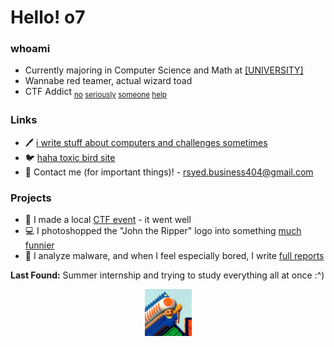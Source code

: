 # Hello! o7 <!-- <img src="https://media.giphy.com/media/hvRJCLFzcasrR4ia7z/giphy.gif" style="width:2%;height:2%"> -->

### whoami
- Currently majoring in Computer Science and Math at [[UNIVERSITY]](https://www.youtube.com/watch?v=dQw4w9WgXcQ)
- Wannabe red teamer, actual wizard toad
- CTF Addict <sub>[no](https://tryhackme.com/p/An00bRektn) [seriously](https://app.hackthebox.eu/users/483018) [someone](https://www.cryptohack.org/user/An00bRektn/) [help](https://ctftime.org/user/117900)</sub>

### Links
- 🖊️ [i write stuff about computers and challenges sometimes](https://an00brektn.github.io/)
- 🐦 [haha toxic bird site](https://twitter.com/An00bRektn)
- 📧 Contact me (for important things)! - rsyed.business404@gmail.com

### Projects
- 🚩 I made a local [CTF event](https://github.com/An00bRektn/flyer-ctf) - it went well
- 💻 I photoshopped the "John the Ripper" logo into something [much funnier](https://github.com/An00bRektn/john-the-child)
- 👾 I analyze malware, and when I feel especially bored, I write [full reports](https://github.com/An00bRektn/malware-analysis-reports)

**Last Found:** Summer internship and trying to study everything all at once :^)

<p align="center">
    <img src = "./wizzyboy.jpg" width="75px">
</p>
<!--
**An00bRektn/An00bRektn** is a ✨ _special_ ✨ repository because its `README.md` (this file) appears on your GitHub profile.
I also do drum stuff but that felt weird and out of place to include so I'll throw it here idk you don't know me stop being parasocial about it wait no stop googling me pls dont no need to osint we're all cool here i'm chill you're chill let's just vibe
-->
